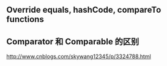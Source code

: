 ## Override equals, hashCode, compareTo functions

## Comparator 和 Comparable 的区别
http://www.cnblogs.com/skywang12345/p/3324788.html
